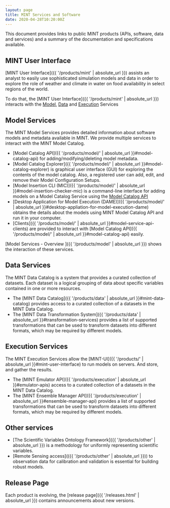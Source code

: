 ```yaml
---
layout: page
title: MINT Services and Software
date: 2020-04-28T10:20:00Z
---
```


This document provides links to public MINT products (APIs, software, data and services) and a summary of the documentation and specifications available.



## MINT User Interface

[MINT User Interface]({{ '/products/mint' | absolute_url }}) assists an analyst to easily use sophisticated simulation models and data in order to explore the role of weather and climate in water on food availability in select regions of the world. 

To do that, the [MINT User Interface]({{ '/products/mint' | absolute_url }}) interacts with the [Model](#model-services), [Data](#data-services) and [Execution](#execution-services) Services


## Model Services

The MINT Model Services provides detailed information about software models and metadata available in MINT. 
We provide multiple services to interact with the MINT Model Catalog.

- [Model Catalog API]({{ '/products/model/' | absolute_url }}#model-catalog-api) for adding/modifying/deleting model metadata. 
- [Model Catalog Explorer]({{ '/products/model/' | absolute_url }}#model-catalog-explorer) is graphical user interface (GUI) for exploring the contents of the model catalog. Also, a registered user can add, edit, and remove their Model Configuration Setups.
- [Model Insertion CLI (MIC)]({{ '/products/model/' | absolute_url }}#model-insertion-checker-mic) is a command-line interface for adding models on a Model Catalog Service using the [Model Catalog API](#model-catalog-api)
- [Desktop Application for Model Execution (DAME)]({{ '/products/model/' | absolute_url }}#desktop-appliation-for-model-execution-dame) obtains the details about the models using MINT Model Catalog API and run it in your computer.
- [Clients]({{ '/products/model/' | absolute_url }}#model-service-api-clients) are provided to interact with [Model Catalog API]({{ '/products/model/' | absolute_url }}#model-catalog-api) easily.



[Model Services - Overview ]({{ '/products/model' | absolute_url }}) shows the interaction of these services.

## Data Services

The MINT Data Catalog is a system that provides a curated collection of datasets. Each dataset is a logical grouping of data about specific variables contained in one or more resources.

- The [MINT Data Catalog]({{ '/products/data' | absolute_url }}#mint-data-catalog) provides access to a curated collection of a datasets in the MINT Data Catalog.
- The [MINT Data Transformation System]({{ '/products/data' | absolute_url }}#transformation-services)  provides a list of supported transformations that can be used to transform datasets into different formats, which may be required by different models.


## Execution Services

The MINT Execution Services allow the [MINT-UI]({{ '/products/' | absolute_url }}#mint-user-interface) to run models on servers. And store, and gather the results.

- The [MINT Emulator API]({{ '/products/execution' | absolute_url }}#emulator-apis) access to a curated collection of a datasets in the MINT Data Catalog.
- The [MINT  Ensemble Manager API]({{ '/products/execution' | absolute_url }}#ensemble-manager-api)  provides a list of supported transformations that can be used to transform datasets into different formats, which may be required by different models.

## Other services

- [The Scientific Variables Ontology Framework]({{ '/products/other' | absolute_url }}) is a methodology for uniformly representing scientific variables.
- [Remote Sensing access](({{ '/products/other' | absolute_url }})) to observation data for calibration and validation is essential for building robust models.

## Release Page

Each product is evolving, the [release page]({{ '/releases.html' | absolute_url }}) contains announcements about new versions.




